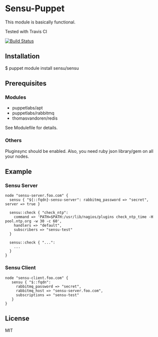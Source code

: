 # Sensu-Puppet

This module is basically functional.

Tested with Travis CI

[![Build Status](https://travis-ci.org/sensu/sensu-puppet.png)](https://travis-ci.org/sensu/sensu-puppet)

## Installation

$ puppet module install sensu/sensu

## Prerequisites

### Modules

- puppetlabs/apt
- puppetlabs/rabbitmq
- thomasvandoren/redis

See Modulefile for details.

### Others

Pluginsync should be enabled. Also, you need ruby json library/gem on all your nodes.  

## Example
    
### Sensu Server

    node "sensu-server.foo.com" { 
      sensu { "${::fqdn}-sensu-server": rabbitmq_password => "secret", server => true }

      sensu::check { "check_ntp": 
        command => 'PATH=$PATH:/usr/lib/nagios/plugins check_ntp_time -H pool.ntp.org -w 30 -c 60',
        handlers => "default",
        subscribers => "sensu-test"
      }

      sensu::check { "...": 
        ...
      }
    }
    

### Sensu Client
    
    node "sensu-client.foo.com" { 
       sensu { "$::fqdn":
         rabbitmq_password => "secret",
         rabbitmq_host => "sensu-server.foo.com",
         subscriptions => "sensu-test"
       }
    }

## License

MIT

